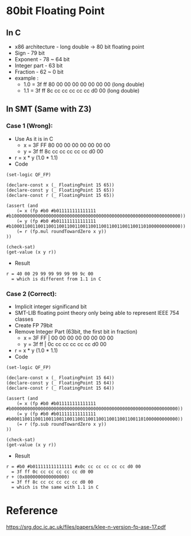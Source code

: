 # 80bit Floating Point 

## In C
- x86 architecture - long double -> 80 bit floating point
- Sign - 79 bit 
- Exponent - 78 ~ 64 bit
- Integer part - 63 bit 
- Fraction - 62 ~ 0 bit
- example : 
  - 1.0 = 3f ff 80 00 00 00 00 00 00 00 (long double)
  - 1.1 = 3f ff 8c cc cc cc cc cc d0 00 (long double)

## In SMT (Same with Z3)
### Case 1 (Wrong):
- Use As it is in C
  - x = 3F FF 80 00 00 00 00 00 00 00
  - y = 3f ff 8c cc cc cc cc cc d0 00 
- r = x * y (1.0 * 1.1)
- Code
```
(set-logic QF_FP)

(declare-const x (_ FloatingPoint 15 65))
(declare-const y (_ FloatingPoint 15 65))
(declare-const r (_ FloatingPoint 15 65))

(assert (and 
    (= x (fp #b0 #b011111111111111 #b1000000000000000000000000000000000000000000000000000000000000000))
    (= y (fp #b0 #b011111111111111 #b1000110011001100110011001100110011001100110011001101000000000000))
    (= r (fp.mul roundTowardZero x y))
))

(check-sat)
(get-value (x y r))
```
- Result
```
r = 40 00 29 99 99 99 99 99 9c 00
  = which is different from 1.1 in C
```

### Case 2 (Correct):
- Implicit integer significand bit
- SMT-LIB floating point theory only being able to represent IEEE 754 classes
- Create FP 79bit
- Remove Integer Part (63bit, the first bit in fraction)
  - x = 3F FF | 00 00 00 00 00 00 00 00
  - y = 3f ff | 0c cc cc cc cc cc d0 00
- r = x * y (1.0 * 1.1)
- Code
```
(set-logic QF_FP)

(declare-const x (_ FloatingPoint 15 64))
(declare-const y (_ FloatingPoint 15 64))
(declare-const r (_ FloatingPoint 15 64))

(assert (and 
    (= x (fp #b0 #b011111111111111 #b000000000000000000000000000000000000000000000000000000000000000))
    (= y (fp #b0 #b011111111111111 #b000110011001100110011001100110011001100110011001101000000000000))
    (= r (fp.sub roundTowardZero x y))
))

(check-sat)
(get-value (x y r))
```
- Result
```
r = #b0 #b011111111111111 #x0c cc cc cc cc cc d0 00
  = 3f ff 0c cc cc cc cc cc d0 00
r + (0x8000000000000000)
  = 3f ff 8c cc cc cc cc cc d0 00
  = which is the same with 1.1 in C
```

# Reference
https://srg.doc.ic.ac.uk/files/papers/klee-n-version-fp-ase-17.pdf
